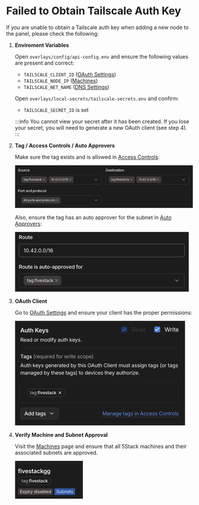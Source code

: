 # Failed to Obtain Tailscale Auth Key

If you are unable to obtain a Tailscale auth key when adding a new node to the panel, please check the following:

1. **Enviroment Variables**

   Open `overlays/config/api-config.env` and ensure the following values are present and correct:
   - `TAILSCALE_CLIENT_ID` ([OAuth Settings](https://login.tailscale.com/admin/settings/oauth))
   - `TAILSCALE_NODE_IP` ([Machines](https://login.tailscale.com))
   - `TAILSCALE_NET_NAME` ([DNS Settings](https://login.tailscale.com/admin/dns))

   Open `overlays/local-secrets/tailscale-secrets.env` and confirm:
   - `TAILSCALE_SECRET_ID` is set

   :::info
   You cannot view your secret after it has been created. If you lose your secret, you will need to generate a new OAuth client (see step 4).
   :::

2. **Tag / Access Controls / Auto Approvers**

   Make sure the tag exists and is allowed in [Access Controls](https://login.tailscale.com/admin/acls/visual/general-access-rules):

   ![Tag](./tag.png)

   Also, ensure the tag has an auto approver for the subnet in [Auto Approvers](https://login.tailscale.com/admin/acls/visual/auto-approvers):

   ![Auto Approvers](./auto-approvers.png)

3. **OAuth Client**

   Go to [OAuth Settings](https://login.tailscale.com/admin/settings/oauth) and ensure your client has the proper permissions:

   ![AuthKey](./auth-key.png)

4. **Verify Machine and Subnet Approval**

   Visit the [Machines](https://login.tailscale.com/admin/machines) page and ensure that all 5Stack machines and their associated subnets are approved.

   ![Machine Approval](./machine-approval.png)
